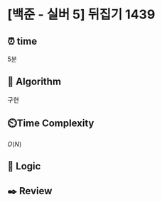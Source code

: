 # [백준 - 실버 5] 뒤집기 1439
 
## ⏰  **time**
5분

## :pushpin: **Algorithm**
구현

## ⏲️**Time Complexity**
$O(N)$

## :round_pushpin: **Logic**


## :black_nib: **Review**
